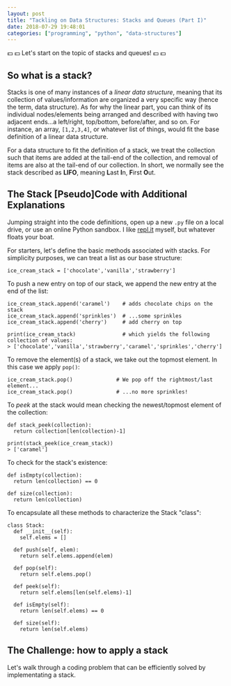 ```yaml
---
layout: post
title: "Tackling on Data Structures: Stacks and Queues (Part I)" 
date: 2018-07-29 19:48:01
categories: ["programming", "python", "data-structures"]
---
```


💵 💵 Let's start on the topic of stacks and queues! 💵 💵

<!--more-->

## So what is a stack?
 Stacks is one of many instances of a <em>linear data structure</em>, meaning that its collection of values/information are organized a very specific way (hence the term, data structure). As for why the linear part, you can think of its individual nodes/elements being arranged and described with having two adjacent ends...a left/right, top/bottom, before/after, and so on. For instance, an array, `[1,2,3,4]`, or whatever list of things, would fit the base definition of a linear data structure. 
 
 For a data structure to fit the definition of a stack, we treat the collection such that items are added at the tail-end of the collection, and removal of items are also at the tail-end of our collection. In short, we normally see the stack described as <strong>LIFO</strong>, meaning <strong>L</strong>ast <strong>I</strong>n, <strong>F</strong>irst <strong>O</strong>ut.


## The Stack [Pseudo]Code with Additional Explanations
Jumping straight into the code definitions, open up a new `.py` file on a local drive, or use an online Python sandbox. I like [repl.it](https://repl.it/) myself, but whatever floats your boat.

For starters, let's define the basic methods associated with stacks. For simplicity purposes, we can treat a list as our base structure:
~~~
ice_cream_stack = ['chocolate','vanilla','strawberry']
~~~

To push a new entry on top of our stack, we append the new entry at the end of the list:
~~~
ice_cream_stack.append('caramel')    # adds chocolate chips on the stack
ice_cream_stack.append('sprinkles')  # ...some sprinkles
ice_cream_stack.append('cherry')     # add cherry on top

print(ice_cream_stack)               # which yields the following collection of values:
> ['chocolate','vanilla','strawberry','caramel','sprinkles','cherry']
~~~

To remove the element(s) of a stack, we take out the topmost element. In this case we apply `pop()`:
~~~
ice_cream_stack.pop()              # We pop off the rightmost/last element... 
ice_cream_stack.pop()              # ...no more sprinkles!
~~~

To <em>peek</em> at the stack would mean checking the newest/topmost element of the collection:
~~~
def stack_peek(collection):
  return collection[len(collection)-1]

print(stack_peek(ice_cream_stack))
> ['caramel']
~~~

To check for the stack's existence:
~~~
def isEmpty(collection):
  return len(collection) == 0
~~~

~~~
def size(collection):
  return len(collection)
~~~

To encapsulate all these methods to characterize the Stack "class":  
~~~
class Stack:
  def __init__(self):
    self.elems = []

  def push(self, elem):
    return self.elems.append(elem)
  
  def pop(self):
    return self.elems.pop()

  def peek(self):
    return self.elems[len(self.elems)-1]

  def isEmpty(self):
    return len(self.elems) == 0

  def size(self):
    return len(self.elems)
~~~

## The Challenge: how to apply a stack
Let's walk through a coding problem that can be efficiently solved by implementating a stack.